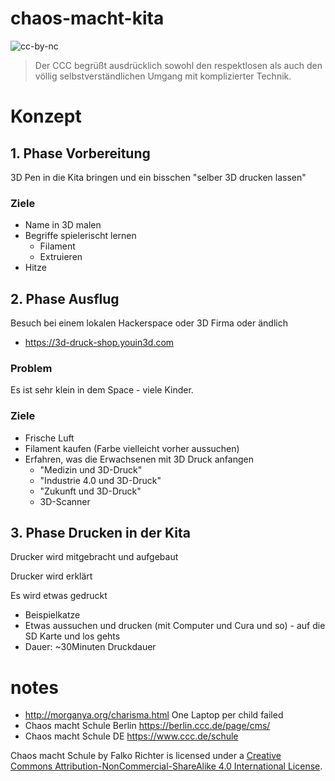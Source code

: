 # chaos-macht-kita
![cc-by-nc](https://i.creativecommons.org/l/by-nc-sa/4.0/80x15.png)

> Der CCC begrüßt ausdrücklich sowohl den respektlosen als auch den völlig selbstverständlichen Umgang mit komplizierter Technik.

# Konzept

## 1. Phase Vorbereitung

3D Pen in die Kita bringen und ein bisschen "selber 3D drucken lassen"

### Ziele
* Name in 3D malen
* Begriffe spielerischt lernen
  * Filament
  * Extruieren
* Hitze

## 2. Phase Ausflug
Besuch bei einem lokalen Hackerspace oder 3D Firma oder ändlich
 * https://3d-druck-shop.youin3d.com

### Problem
Es ist sehr klein in dem Space - viele Kinder.

### Ziele
* Frische Luft
* Filament kaufen (Farbe vielleicht vorher aussuchen)
* Erfahren, was die Erwachsenen mit 3D Druck anfangen 
  * "Medizin und 3D-Druck"
  * "Industrie 4.0 und 3D-Druck"
  * "Zukunft und 3D-Druck"
  * 3D-Scanner

## 3. Phase Drucken in der Kita

Drucker wird mitgebracht und aufgebaut

Drucker wird erklärt

Es wird etwas gedruckt
 * Beispielkatze
 * Etwas aussuchen und drucken (mit Computer und Cura und so) - auf die SD Karte und los gehts
 * Dauer: ~30Minuten Druckdauer

# notes
* http://morganya.org/charisma.html One Laptop per child failed
* Chaos macht Schule Berlin https://berlin.ccc.de/page/cms/
* Chaos macht Schule DE https://www.ccc.de/schule

Chaos macht Schule by Falko Richter is licensed under a [Creative Commons Attribution-NonCommercial-ShareAlike 4.0 International License](http://creativecommons.org/licenses/by-nc-sa/4.0/).
